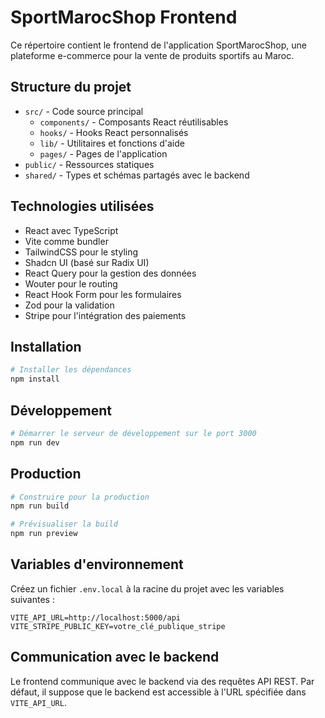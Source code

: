 # SportMarocShop Frontend

Ce répertoire contient le frontend de l'application SportMarocShop, une plateforme e-commerce pour la vente de produits sportifs au Maroc.

## Structure du projet

- `src/` - Code source principal
  - `components/` - Composants React réutilisables
  - `hooks/` - Hooks React personnalisés
  - `lib/` - Utilitaires et fonctions d'aide
  - `pages/` - Pages de l'application
- `public/` - Ressources statiques
- `shared/` - Types et schémas partagés avec le backend

## Technologies utilisées

- React avec TypeScript
- Vite comme bundler
- TailwindCSS pour le styling
- Shadcn UI (basé sur Radix UI)
- React Query pour la gestion des données
- Wouter pour le routing
- React Hook Form pour les formulaires
- Zod pour la validation
- Stripe pour l'intégration des paiements

## Installation

```bash
# Installer les dépendances
npm install
```

## Développement

```bash
# Démarrer le serveur de développement sur le port 3000
npm run dev
```

## Production

```bash
# Construire pour la production
npm run build

# Prévisualiser la build
npm run preview
```

## Variables d'environnement

Créez un fichier `.env.local` à la racine du projet avec les variables suivantes :

```
VITE_API_URL=http://localhost:5000/api
VITE_STRIPE_PUBLIC_KEY=votre_clé_publique_stripe
```

## Communication avec le backend

Le frontend communique avec le backend via des requêtes API REST. Par défaut, il suppose que le backend est accessible à l'URL spécifiée dans `VITE_API_URL`. 